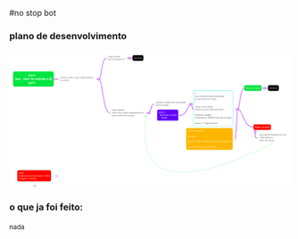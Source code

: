 #no stop bot

<h3>plano de desenvolvimento</h3>

<img src='mapa.png'>

<h3>o que ja foi feito:</h3>
<small>nada</small>

